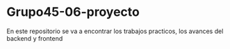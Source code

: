 # Grupo45-06-proyecto
En este repositorio se va a encontrar los trabajos practicos, los avances del backend y frontend
